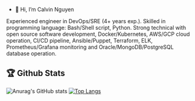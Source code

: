 - 👋 Hi, I’m Calvin Nguyen

Experienced engineer in DevOps/SRE (4+ years exp.). Skilled in programming language: Bash/Shell script, Python. Strong technical with open source software development, Docker/Kubernetes, AWS/GCP cloud operation, CI/CD pipeline, Ansible/Puppet, Terraform, ELK, Prometheus/Grafana monitoring and Oracle/MongoDB/PostgreSQL database operation.
<!---
mrcit94/mrcit94 is a ✨ special ✨ repository because its `README.md` (this file) appears on your GitHub profile.
You can click the Preview link to take a look at your changes.
--->

## :trophy: Github Stats
![Anurag's GitHub stats](https://github-readme-stats.vercel.app/api?username=mrcit94&show_icons=true&theme=radical)
[![Top Langs](https://github-readme-stats.vercel.app/api/top-langs/?username=mrcit94)](https://github.com/mrcit94/mrcit94)


